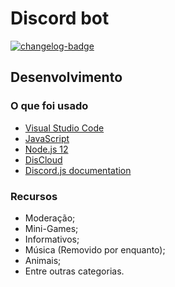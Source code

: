 # Discord bot

[![changelog-badge]][changelog]

## Desenvolvimento
### O que foi usado

- [Visual Studio Code]
- [JavaScript]
- [Node.js 12]
- [DisCloud]
- [Discord.js documentation]

### Recursos

- Moderação;
- Mini-Games;
- Informativos;
- Música (Removido por enquanto);
- Animais;
- Entre outras categorias.

[JavaScript]: https://devdocs.io/javascript/
[Node.js 12]: https://nodejs.org/en/download/
[DisCloud]: https://discloudbot.com/
[Discord.js documentation]: https://discord.js.org/
[Visual Studio Code]: https://code.visualstudio.com/
[GameGuardian]: https://gameguardian.net/
[changelog]: https://sites.google.com/view/awoone/
[changelog-badge]: https://img.shields.io/badge/changelog-2.3.9-blue
